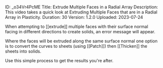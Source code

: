 ID: _o34Vr4PcME
Title: Extrude Multiple Faces in a Radial Array
Description: This video takes a quick look at Extruding Multiple Faces that are in a Radial Array in Plasticity.
Duration: 30
Version: 1.2.0
Uploaded: 2023-07-24

When attempting to [[extrude]] multiple faces with their surface normal facing in different directions to create solids, an error message will appear.

Where the faces will be extruded along the same surface normal one option is to convert the curves to sheets (using [[Patch]]) then [[Thicken]] the sheets into solids.

Use this simple process to get the results you're after.
